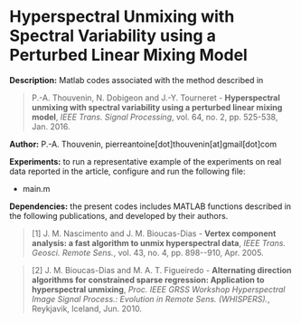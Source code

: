 # Hyperspectral Unmixing with Spectral Variability using a Perturbed Linear Mixing Model

**Description:** Matlab codes associated with the method described in 

>P.-A. Thouvenin, N. Dobigeon and J.-Y. Tourneret - <strong>Hyperspectral unmixing with spectral variability using a perturbed linear mixing model</strong>, <em>IEEE Trans. Signal Processing</em>, vol. 64, no. 2, pp. 525-538, Jan. 2016.

**Author:** P.-A. Thouvenin, pierreantoine[dot]thouvenin[at]gmail[dot]com

**Experiments:** to run a representative example of the experiments on real data reported in the article, configure and run the following file:

- main.m

**Dependencies:** the present codes includes MATLAB functions described in the following publications, and developed by their authors.

> [1] J. M. Nascimento and J. M. Bioucas-Dias - <strong>Vertex component analysis: a fast algorithm to unmix hyperspectral data</strong>, <em>IEEE Trans. Geosci. Remote Sens.</em>, vol. 43, no. 4, pp. 898--910, Apr. 2005.

> [2] J. M. Bioucas-Dias and M. A. T. Figueiredo - <strong>Alternating direction algorithms for constrained sparse regression: Application to hyperspectral unmixing</strong>, <em>Proc. IEEE GRSS Workshop Hyperspectral Image Signal Process.: Evolution in Remote Sens. (WHISPERS).</em>, Reykjavik, Iceland, Jun. 2010.
